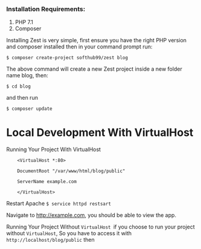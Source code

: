 ### Installation Requirements: 
1. PHP 7.1
2. Composer 

Installing Zest is very simple, first ensure you have the right PHP version and composer installed then in your command prompt run:

`$ composer create-project softhub99/zest blog`


The above command will create a new Zest project inside a new folder name blog, then:

`$ cd blog`

and then run

`$ composer update`

# Local Development With VirtualHost

Running Your Project With VirtualHost

	    <VirtualHost *:80>

	    DocumentRoot "/var/www/html/blog/public"

	    ServerName example.com

	    </VirtualHost>


Restart Apache
`$ service httpd restsart`

Navigate to http://example.com, you should be able to view the app.

Running Your Project Without `VirtualHost `if you choose to run your project without `VirtualHost`, So you have to access it with `http://localhost/blog/public` then